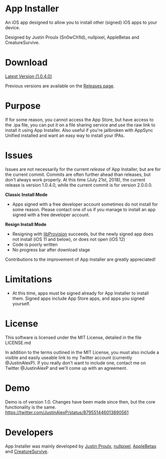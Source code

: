 # App Installer
An iOS app designed to allow you to install other (signed) iOS apps to your device.

Designed by Justin Proulx (Sn0wCh1ld), nullpixel, AppleBetas and CreatureSurvive.

# Download
[Latest Version (1.0.4.0)](https://github.com/Sn0wCh1ld/App-Installer/releases/download/1.0.4.0/App.Installer.ipa)

Previous versions are available on the [Releases page](https://github.com/Sn0wCh1ld/App-Installer/releases).

# Purpose
If for some reason, you cannot access the App Store, but have access to the .ipa file, you can put it on a file sharing service and use the raw link to install it using App Installer. Also useful if you're jailbroken with AppSync Unified installed and want an easy way to install your IPAs.

# Issues
Issues are not necessarily for the current *release* of App Installer, but are for the current commit. Commits are often further ahead than releases, but don't always work properly. At this time (July 21st, 2018), the current release is version 1.0.4.0, while the current commit is for version 2.0.0.0.

**Classic Install Mode**
- Apps signed with a free developer account sometimes do not install for some reason. Please contact one of us if you manage to install an app signed with a free developer account.

**Resign Install Mode**
- Resigning with [libProvision](https://github.com/Matchstic/Extender-Installer/tree/new-backend/Shared/libProvision) succeeds, but the newly signed app does not install (iOS 11 and below), or does not open (iOS 12)
- Code is poorly written
- No progress bar after download stage

Contributions to the improvement of App Installer are greatly appreciated!

# Limitations
- At this time, apps must be signed already for App Installer to install them. Signed apps include App Store apps, and apps you signed yourself.

# License
This software is licensed under the MIT License, detailed in the file LICENSE.md

In addition to the terms outlined in the MIT License, you must also include a visible and easily useable link to my Twitter account (currently @JustinAlexP). If you really don't want to include one, contact me on Twitter @JustinAlexP and we'll come up with an agreement.

# Demo
Demo is of version 1.0. Changes have been made since then, but the core functionality is the same.
https://twitter.com/JustinAlexP/status/879551446013890561

# Developers
App Installer was mainly developed by [Justin Proulx](https://www.twitter.com/JustinAlexP), [nullpixel](https://twitter.com/nullriver), [AppleBetas](https://twitter.com/AppleBetasDev) and [CreatureSurvive](https://www.twitter.com/CreatureSurvive).

